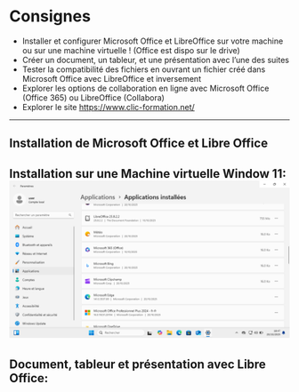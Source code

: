 # Consignes 

* Installer et configurer Microsoft Office et LibreOffice sur votre machine ou sur une machine virtuelle ! (Office est dispo sur le drive)
* Créer un document, un tableur, et une présentation avec l’une des suites
* Tester la compatibilité des fichiers en ouvrant un fichier créé dans Microsoft Office avec LibreOffice et inversement
* Explorer les options de collaboration en ligne avec Microsoft Office (Office 365) ou LibreOffice (Collabora)
* Explorer le site https://www.clic-formation.net/
---
## Installation de Microsoft Office et Libre Office
Installation sur une Machine virtuelle Window 11: 
![Logiciels_installés](./images/Applications_installees.png)
---
## Document, tableur et présentation avec Libre Office:



